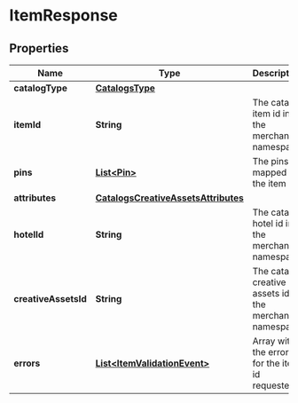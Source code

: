 

# ItemResponse

## Properties

Name | Type | Description | Notes
------------ | ------------- | ------------- | -------------
**catalogType** | [**CatalogsType**](CatalogsType.md) |  | 
**itemId** | **String** | The catalog item id in the merchant namespace |  [optional]
**pins** | [**List&lt;Pin&gt;**](Pin.md) | The pins mapped to the item |  [optional]
**attributes** | [**CatalogsCreativeAssetsAttributes**](CatalogsCreativeAssetsAttributes.md) |  |  [optional]
**hotelId** | **String** | The catalog hotel id in the merchant namespace |  [optional]
**creativeAssetsId** | **String** | The catalog creative assets id in the merchant namespace |  [optional]
**errors** | [**List&lt;ItemValidationEvent&gt;**](ItemValidationEvent.md) | Array with the errors for the item id requested |  [optional]




